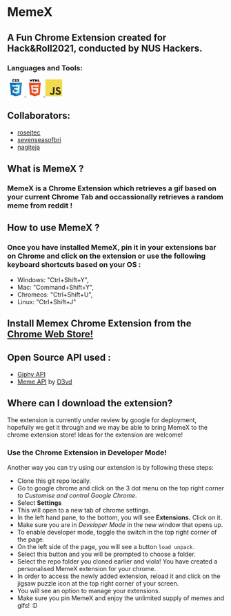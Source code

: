# MemeX
## A Fun Chrome Extension created for Hack&Roll2021, conducted by NUS Hackers. 

<h3 align="left">Languages and Tools:</h3>
<p align="left"> <a href="https://www.w3schools.com/css/" target="_blank"> <img src="https://raw.githubusercontent.com/devicons/devicon/master/icons/css3/css3-original-wordmark.svg" alt="css3" width="40" height="40"/> </a> <a href="https://www.w3.org/html/" target="_blank"> <img src="https://raw.githubusercontent.com/devicons/devicon/master/icons/html5/html5-original-wordmark.svg" alt="html5" width="40" height="40"/> </a> <a href="https://developer.mozilla.org/en-US/docs/Web/JavaScript" target="_blank"> <img src="https://raw.githubusercontent.com/devicons/devicon/master/icons/javascript/javascript-original.svg" alt="javascript" width="40" height="40"/> </a> </p>

## Collaborators: 

- [rosejtec](https://github.com/rosejtec)
- [sevenseasofbri](https://github.com/sevenseasofbri)
- [nagiteja](https://github.com/nagiteja)

## What is MemeX ?

### MemeX is a Chrome Extension which retrieves a gif based on your current Chrome Tab and occassionally retrieves a random meme from reddit ! 

## How to use MemeX ?

### Once you have installed MemeX, pin it in your extensions bar on Chrome and click on the extension or use the following keyboard shortcuts based on your OS :
- Windows: "Ctrl+Shift+Y",
- Mac: "Command+Shift+Y",
- Chromeos: "Ctrl+Shift+U",
- Linux: "Ctrl+Shift+J"

## Install Memex Chrome Extension from the [Chrome Web Store!](https://chrome.google.com/webstore/detail/memex/jmejlldkplipfacidogapfoemeponabf)

## Open Source API used :

- [Giphy API](https://developers.giphy.com/)
- [Meme API](https://github.com/D3vd/Meme_Api) by [D3vd](https://github.com/D3vd)

## Where can I download the extension?
The extension is currently under review by google for deployment, hopefully we get it through and we may be able to bring MemeX to the chrome extension store! Ideas for the extension are welcome!

### Use the Chrome Extension in Developer Mode!

Another way you can try using our extension is by following these steps:
* Clone this git repo locally.
* Go to google chrome and click on the 3 dot menu on the top right corner to _Customise and control Google Chrome._
* Select **Settings**
* This will open to a new tab of chrome settings. 
* In the left hand pane, to the bottom, you will see **Extensions.** Click on it. 
* Make sure you are in _Developer Mode_ in the new window that opens up. 
* To enable developer mode, toggle the switch in the top right corner of the page.
* On the left side of the page, you will see a button `load unpack.`
* Select this button and you will be prompted to choose a folder.
* Select the repo folder you cloned earlier and viola! You have created a personalised MemeX extension for your chrome.
* In order to access the newly added extension, reload it and click on the jigsaw puzzle icon at the top right corner of your screen.
* You will see an option to manage your extensions.
* Make sure you pin MemeX and enjoy the unlimited supply of memes and gifs! :D






